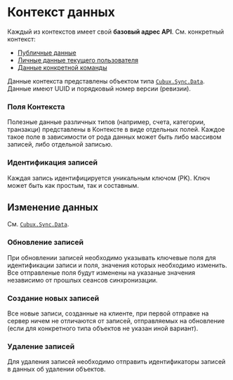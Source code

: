 Контекст данных
===============

Каждый из контекстов имеет свой **базовый адрес API**. См. конкретный
контекст:

*   [Публичные данные](context/global.md)
*   [Личные данные текущего пользователя](context/user.md)
*   [Данные конкретной команды](context/team.md)

Данные контекста представлены объектом типа
[`Cubux.Sync.Data`][Cubux.Sync.Data]. Данные имеют UUID и порядковый
номер версии (ревизии).

### Поля Контекста

Полезные данные различных типов (например, счета, категории, транзакци)
представлены в Контексте в виде отдельных полей. Каждое такое поле в
зависимости от рода данных может быть либо массивом записей, либо
отдельной записью.

### Идентификация записей

Каждая запись идентифицируется уникальным ключом (PK). Ключ может быть
как простым, так и составным.


Изменение данных
----------------

См. [`Cubux.Sync.Data`][Cubux.Sync.Data].

### Обновление записей

При обновлении записей необходимо указывать ключевые поля для
идентификации записи и поля, значения которых необходимо изменить. Все
отправленые поля будут изменены на указаные значения независимо от
прошлых сеансов синхронизации.

### Создание новых записей

Все новые записи, созданные на клиенте, при первой отправке на сервер
ничем не отличаются от записей, отправляемых на обновление (если для
конкретного типа объектов не указан иной вариант).

### Удаление записей

Для удаления записей необходимо отправить идентификаторы записей в
данных об удалении объектов.


[Cubux.Sync.Data]: ../type/sync/data.md
